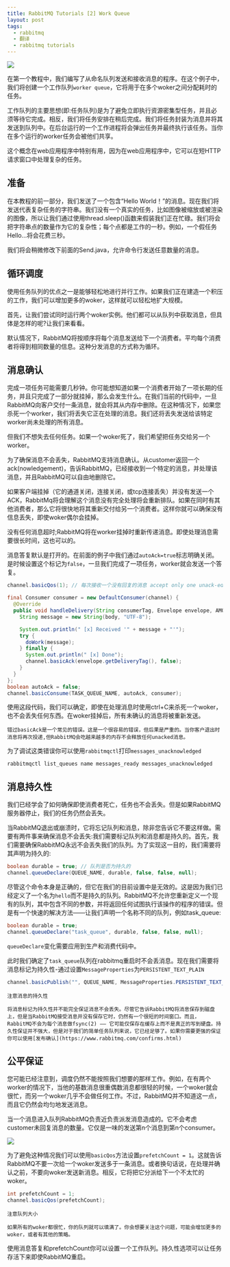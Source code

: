 ```yaml
---
title: RabbitMQ Tutorials [2] Work Queue
layout: post
tags:
  - rabbitmq
  - 翻译
  - rabbitmq tutorials
---
```


![](http://www.rabbitmq.com/img/tutorials/python-two.png)

在第一个教程中，我们编写了从命名队列发送和接收消息的程序。在这个例子中，我们将创建一个工作队列``worker queue``，它将用于在多个woker之间分配耗时的任务。

工作队列的主要思想(即:任务队列)是为了避免立即执行资源密集型任务，并且必须等待它完成。相反，我们将任务安排在稍后完成。我们将任务封装为消息并将其发送到队列中。在后台运行的一个工作进程将会弹出任务并最终执行该任务。当你在多个运行的worker任务会被他们共享。

这个概念在web应用程序中特别有用，因为在web应用程序中，它可以在短HTTP请求窗口中处理复杂的任务。

## 准备
在本教程的前一部分，我们发送了一个包含“Hello World！”的消息。现在我们将发送代表复杂任务的字符串。我们没有一个真实的任务，比如图像被缩放或被渲染的图像，所以让我们通过使用thread.sleep()函数来假装我们正在忙碌。我们将会把字符串点的数量作为它的复杂性；每个点都是工作的一秒。例如，一个假任务Hello...将会花费三秒。

我们将会稍微修改下前面的Send.java，允许命令行发送任意数量的消息。

## 循环调度

使用任务队列的优点之一是能够轻松地进行并行工作。如果我们正在建造一个积压的工作，我们可以增加更多的woker，这样就可以轻松地扩大规模。

首先，让我们尝试同时运行两个woker实例。他们都可以从队列中获取消息，但具体是怎样的呢?让我们来看看。

默认情况下，RabbitMQ将按顺序将每个消息发送给下一个消费者。平均每个消费者将得到相同数量的信息。这种分发消息的方式称为循环。

## 消息确认

完成一项任务可能需要几秒钟。你可能想知道如果一个消费者开始了一项长期的任务，并且只完成了一部分就挂掉，那么会发生什么。在我们当前的代码中，一旦RabbitMQ向客户交付一条消息，就会将其从内存中删除。在这种情况下，如果您杀死一个worker，我们将丢失它正在处理的消息。我们还将丢失发送给该特定worker尚未处理的所有消息。


但我们不想失去任何任务。如果一个woker死了，我们希望把任务交给另一个worker。

为了确保消息不会丢失，RabbitMQ支持消息确认。从customer返回一个ack(nowledgement)，告诉RabbitMQ，已经接收到一个特定的消息，并处理该消息，并且RabbitMQ可以自由地删除它。

如果客户端挂掉（它的通道关闭，连接关闭，或tcp连接丢失）并没有发送一个ACK，RabbitMq将会理解这个消息没有完全处理将会重新排队。如果在同时有其他消费者，那么它将很快地将其重新交付给另一个消费者。这样你就可以确保没有信息丢失，即使woker偶尔会挂掉。

没有任何消息超时;RabbitMQ将在worker挂掉时重新传递消息。即使处理消息需要很长时间，这也可以的。

消息答复默认是打开的。在前面的例子中我们通过``autoAck=true``标志明确关闭。是时候设置这个标记为``false``，一旦我们完成了一项任务，worker就会发送一个答复。

``` java
channel.basicQos(1); // 每次接收一个没有回复的消息 accept only one unack-ed message at a time (see below)

final Consumer consumer = new DefaultConsumer(channel) {
  @Override
  public void handleDelivery(String consumerTag, Envelope envelope, AMQP.BasicProperties properties, byte[] body) throws IOException {
    String message = new String(body, "UTF-8");

    System.out.println(" [x] Received '" + message + "'");
    try {
      doWork(message);
    } finally {
      System.out.println(" [x] Done");
      channel.basicAck(envelope.getDeliveryTag(), false);
    }
  }
};
boolean autoAck = false;
channel.basicConsume(TASK_QUEUE_NAME, autoAck, consumer);
```

使用这段代码，我们可以确定，即使在处理消息时使用ctrl+C来杀死一个woker，也不会丢失任何东西。在woker挂掉后，所有未确认的消息将被重新发送。

```
错过basicAck是一个常见的错误。这是一个很容易的错误，但后果是严重的。当你客户退出时消息将再次投递,但RabbitMQ会吃越来越多的内存不会释放任何unacked消息。
```

为了调试这类错误你可以使用``rabbitmqctl``打印``messages_unacknowledged``

``rabbitmqctl list_queues name messages_ready messages_unacknowledged``

## 消息持久性

我们已经学会了如何确保即使消费者死亡，任务也不会丢失。但是如果RabbitMQ服务器停止，我们的任务仍然会丢失。

当RabbitMQ退出或崩溃时，它将忘记队列和消息，除非您告诉它不要这样做。需要有两件事来确保消息不会丢失:我们需要标记队列和消息都是持久的。首先，我们需要确保RabbitMQ永远不会丢失我们的队列。为了实现这一目的，我们需要将其声明为持久的:

``` java
boolean durable = true; // 队列是否为持久的
channel.queueDeclare(QUEUE_NAME, durable, false, false, null);
```

尽管这个命令本身是正确的，但它在我们的目前设置中是无效的。这是因为我们已经定义了一个名为``hello``而不是持久的队列。RabbitMQ不允许您重新定义一个现有的队列，其中包含不同的参数，并将返回任何试图执行该操作的程序的错误。但是有一个快速的解决方法——让我们声明一个名称不同的队列，例如task_queue:

``` java
boolean durable = true;
channel.queueDeclare("task_queue", durable, false, false, null);
```

``queueDeclare``变化需要应用到生产和消费代码中。

此时我们确定了``task_queue``队列在rabbitmq重启时不会丢消息。现在我们需要将消息标记为持久性-通过设置``MessageProperties``为``PERSISTENT_TEXT_PLAIN``

``` java
channel.basicPublish("", QUEUE_NAME, MessageProperties.PERSISTENT_TEXT_PLAIN, message.getBytes());
```

```
注意消息的持久性

将消息标记为持久性并不能完全保证消息不会丢失。尽管它告诉RabbitMQ将消息保存到磁盘上，但是当RabbitMQ接受消息并没有保存它时，仍然有一个很短的时间窗口。而且，RabbitMQ不会为每个消息做fsync(2) —— 它可能仅保存在缓存上而不是真正的写到硬盘。持久性保证并不强大，但是对于我们的简单任务队列来说，它已经足够了。如果你需要更强的保证你可以使用[发布确认](https://www.rabbitmq.com/confirms.html)
```

## 公平保证

您可能已经注意到，调度仍然不能按照我们想要的那样工作。例如，在有两个worker的情况下，当他的基数消息很重偶数消息都很轻的时候，一个woker就会很忙，而另一个woker几乎不会做任何工作。不过，RabbitMQ并不知道这一点，而且它仍然会均匀地发送消息。

当一个消息进入队列RabbitMQ负责近负责派发消息造成的。它不会考虑customer未回复消息的数量。它仅是一味的发送第n个消息到第n个consumer。

![](http://www.rabbitmq.com/img/tutorials/prefetch-count.png)

为了避免这种情况我们可以使用``basicQos``方法设置``prefetchCount = 1``。这就告诉RabbitMQ不要一次给一个woker发送多于一条消息。或者换句话说，在处理并确认之前，不要向woker发送新消息。相反，它将把它分派给下一个不太忙的woker。

``` java
int prefetchCount = 1;
channel.basicQos(prefetchCount);
```

```
注意队列大小

如果所有的woker都很忙，你的队列就可以填满了。你会想要关注这个问题，可能会增加更多的woker，或者有其他的策略。
```

使用消息答复和prefetchCount你可以设置一个工作队列。持久性选项可以让任务存活下来即使RabbitMQ重启。
